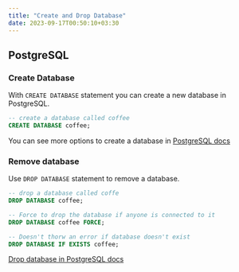 ```yaml
---
title: "Create and Drop Database"
date: 2023-09-17T00:50:10+03:30
---
```


## PostgreSQL
### Create Database
With `CREATE DATABASE` statement you can create a new database in PostgreSQL.
```sql
-- create a database called coffee
CREATE DATABASE coffee; 
```
You can see more options to create a database in 
[PostgreSQL docs](https://www.postgresql.org/docs/current/sql-createdatabase.html)

### Remove database
Use `DROP DATABASE` statement to remove a database.
```sql
-- drop a database called coffe
DROP DATABASE coffee;

-- Force to drop the database if anyone is connected to it
DROP DATABASE coffee FORCE;

-- Doesn't thorw an error if database doesn't exist
DROP DATABASE IF EXISTS coffee;
```
[Drop database in PostgreSQL docs](https://www.postgresql.org/docs/current/sql-dropdatabase.html)

